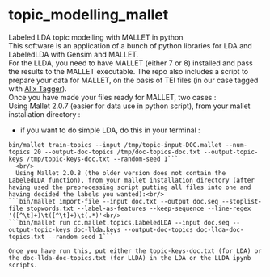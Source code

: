 # topic_modelling_mallet
Labeled LDA topic modelling with MALLET in python
<br/>
This software is an application of a bunch of python libraries for LDA and LabeledLDA with Gensim and MALLET.
<br/>
For the LLDA, you need to have MALLET (either 7 or 8) installed and pass the results to the MALLET executable. The repo also includes a script to prepare your data for MALLET, on the basis of TEI files (in our case tagged with [Alix Tagger](https://github.com/ANRChapitres/tagging)).<br/>
Once you have made your files ready for MALLET, two cases :<br/>
  Using Mallet 2.0.7 (easier for data use in python script), from your mallet installation directory :<br/>
  - if you want to do simple LDA, do this in your terminal : <br/>
```bin/mallet import-dir --input your/path/to/your/txt/files/ --output /tmp/topic-input-doc.mallet --keep-sequence --stoplist-file your/path/to/your/stopword_file.txt
bin/mallet train-topics --input /tmp/topic-input-DOC.mallet --num-topics 20 --output-doc-topics /tmp/doc-topics-doc.txt --output-topic-keys /tmp/topic-keys-doc.txt --random-seed 1```
  <br/>
  Using Mallet 2.0.8 (the older version does not contain the LabeledLDA function), from your mallet installation directory (after having used the preprocessing script putting all files into one and having decided the labels you wanted):<br/>
```bin/mallet import-file --input doc.txt --output doc.seq --stoplist-file stopwords.txt --label-as-features --keep-sequence --line-regex '([^\t]+)\t([^\t]+)\t(.*)'<br/>
```bin/mallet run cc.mallet.topics.LabeledLDA --input doc.seq --output-topic-keys doc-llda.keys --output-doc-topics doc-llda-doc-topics.txt --random-seed 1```

Once you have run this, put either the topic-keys-doc.txt (for LDA) or the doc-llda-doc-topics.txt (for LLDA) in the LDA or the LLDA ipynb scripts.


  
  
